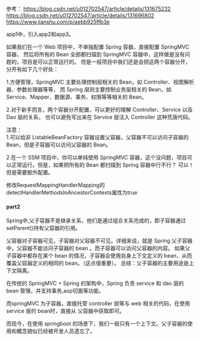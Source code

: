 参考：
https://blog.csdn.net/u012702547/article/details/131675232
https://blog.csdn.net/u012702547/article/details/131696802
https://www.jianshu.com/p/aebb925ffb3e

app1中，引入app2和app3。


如果我们在一个 Web 项目中，不单独配置 Spring 容器，直接配置 SpringMVC 容器，
然后将所有的 Bean 全部都扫描到 SpringMVC 容器中，这样做是没有问题的，项目是可以正常运行的。
但是一般项目中我们还是会把这两个容器分开，分开有如下几个好处：

1.方便管理，SpringMVC 主要处理控制层相关的 Bean，如 Controller、视图解析器、参数处理器等等，
而 Spring 层则主要控制业务层相关的 Bean，如 Service、Mapper、数据源、事务、权限等等相关的 Bean。

2.对于新手而言，两个容器分开配置，可以更好的理解 Controller、Service 以及 Dao 层的关系，
也可以避免写出来在 Service 层注入 Controller 这种荒唐代码。


注意：<br>
1.可以给非 ListableBeanFactory 容器设置父容器，父容器不可以访问子容器的 Bean，但是子容器可以访问父容器的 Bean。

2.在一个 SSM 项目中，你可以单纯使用 SpringMVC 容器，这个没问题，项目可以正常运行。但是，如果把所有的 Bean 都扫描到 Spring 容器中行不行？
可以！但是需要额外配置。

修改RequestMappingHandlerMapping的 detectHandlerMethodsInAncestorContexts属性为true


#### part2
Spring中,父子容器不是继承关系，他们是通过组合关系完成的，即子容器通过 setParent()持有父容器的引用。

父容器对子容器可见，子容器对父容器不可见。详细来说，就是 Spring 父子容器中，父容器不能访问子容器的 bean 。而子容器可以访问父容器的内容。
如果父子容器中都存在某个 bean 的情况，子容器会使用自身上下文定义的 bean，从而覆盖父容器定义的相同的 bean。（这点很重要）。
总结：父子容器的主要用途是上下文隔离。

在传统的 SpringMVC + Spring 的架构中，Spring 负责 service 和 dao 层的 bean 管理，并支持事务,aop切面等功能。

而springMVC 为子容器，直接托管 controller 层等与 web 相关的代码，在使用 service 层的 bean时，直接从 父容器中获取即可。

而现今，在使用 springboot 的场景下，我们一般只有一个上下文。父子容器的使用和概念貌似已经被开发人员遗忘了。
